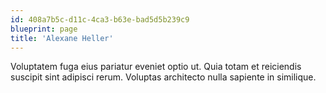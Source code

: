```yaml
---
id: 408a7b5c-d11c-4ca3-b63e-bad5d5b239c9
blueprint: page
title: 'Alexane Heller'
---
```

Voluptatem fuga eius pariatur eveniet optio ut. Quia totam et reiciendis suscipit sint adipisci rerum. Voluptas architecto nulla sapiente in similique.